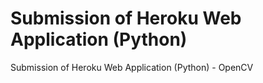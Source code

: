 # Submission of Heroku Web Application (Python)
Submission of Heroku Web Application (Python) - OpenCV
